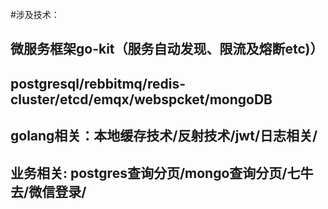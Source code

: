 #涉及技术：
  ## 微服务框架go-kit（服务自动发现、限流及熔断etc)）
  ## postgresql/rebbitmq/redis-cluster/etcd/emqx/webspcket/mongoDB
  ## golang相关：本地缓存技术/反射技术/jwt/日志相关/
  ## 业务相关: postgres查询分页/mongo查询分页/七牛去/微信登录/





